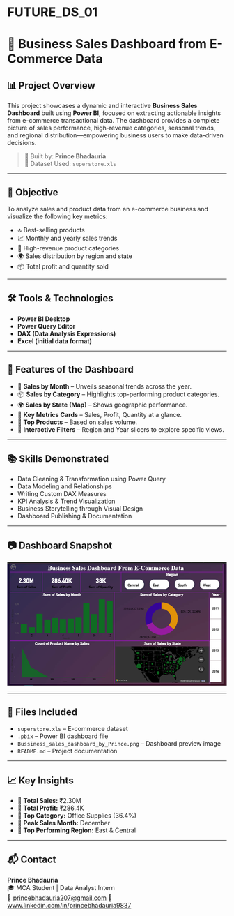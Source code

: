 # FUTURE_DS_01
# 🛒 Business Sales Dashboard from E-Commerce Data



## 📊 Project Overview

This project showcases a dynamic and interactive **Business Sales Dashboard** built using **Power BI**, focused on extracting actionable insights from e-commerce transactional data. The dashboard provides a complete picture of sales performance, high-revenue categories, seasonal trends, and regional distribution—empowering business users to make data-driven decisions.

> 🚀 Built by: **Prince Bhadauria**  
> 📁 Dataset Used: `superstore.xls`

---

## 🎯 Objective

To analyze sales and product data from an e-commerce business and visualize the following key metrics:

- 🔝 Best-selling products
- 📈 Monthly and yearly sales trends
- 💼 High-revenue product categories
- 🌍 Sales distribution by region and state
- 📦 Total profit and quantity sold

---

## 🛠️ Tools & Technologies

- **Power BI Desktop**
- **Power Query Editor**
- **DAX (Data Analysis Expressions)**
- **Excel (initial data format)**

---

## 📌 Features of the Dashboard

- 📅 **Sales by Month** – Unveils seasonal trends across the year.
- 📦 **Sales by Category** – Highlights top-performing product categories.
- 🌍 **Sales by State (Map)** – Shows geographic performance.
- 🧮 **Key Metrics Cards** – Sales, Profit, Quantity at a glance.
- 🧾 **Top Products** – Based on sales volume.
- 📍 **Interactive Filters** – Region and Year slicers to explore specific views.

---

## 📚 Skills Demonstrated

- Data Cleaning & Transformation using Power Query
- Data Modeling and Relationships
- Writing Custom DAX Measures
- KPI Analysis & Trend Visualization
- Business Storytelling through Visual Design
- Dashboard Publishing & Documentation

---

## 📷 Dashboard Snapshot

![Dashboard](Bussiness_sales_dashboard_by_Prince.png)

---

## 📁 Files Included

- `superstore.xls` – E-commerce dataset
- `.pbix` – Power BI dashboard file
- `Bussiness_sales_dashboard_by_Prince.png` – Dashboard preview image
- `README.md` – Project documentation

---

## 📈 Key Insights

- 📌 **Total Sales:** ₹2.30M
- 📌 **Total Profit:** ₹286.4K
- 📌 **Top Category:** Office Supplies (36.4%)
- 📌 **Peak Sales Month:** December
- 📌 **Top Performing Region:** East & Central

---

## 📬 Contact

**Prince Bhadauria**  
🎓 MCA Student | Data Analyst Intern  
📧 princebhadauria207@gmail.com
🔗 www.linkedin.com/in/princebhadauria9837



